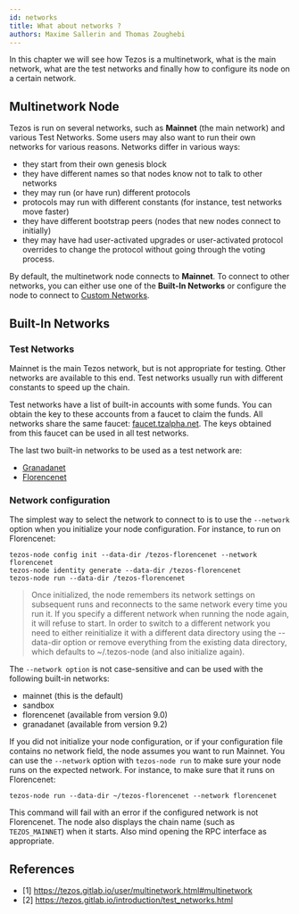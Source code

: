 ```yaml
---
id: networks
title: What about networks ?
authors: Maxime Sallerin and Thomas Zoughebi
---
```


In this chapter we will see how Tezos is a multinetwork, what is the main network, what are the test networks and finally how to configure its node on a certain network.

## Multinetwork Node

Tezos is run on several networks, such as **Mainnet** (the main network) and various Test Networks. Some users may also want to run their own networks for various reasons. Networks differ in various ways:

- they start from their own genesis block
- they have different names so that nodes know not to talk to other networks
- they may run (or have run) different protocols
- protocols may run with different constants (for instance, test networks move faster)
- they have different bootstrap peers (nodes that new nodes connect to initially)
- they may have had user-activated upgrades or user-activated protocol overrides to change the protocol without going through the voting process.

By default, the multinetwork node connects to **Mainnet**. To connect to other networks, you can either use one of the **Built-In Networks** or configure the node to connect to [Custom Networks](https://tezos.gitlab.io/user/multinetwork.html#custom-networks).

## Built-In Networks

### Test Networks

Mainnet is the main Tezos network, but is not appropriate for testing. Other networks are available to this end. Test networks usually run with different constants to speed up the chain.

Test networks have a list of built-in accounts with some funds. You can obtain the key to these accounts from a faucet to claim the funds. All networks share the same faucet: [faucet.tzalpha.net](https://faucet.tzalpha.net/). The keys obtained from this faucet can be used in all test networks.

The last two built-in networks to be used as a test network are:

- [Granadanet](https://tezos.gitlab.io/introduction/test_networks.html#granadanet)
- [Florencenet](https://tezos.gitlab.io/introduction/test_networks.html#florencenet)

### Network configuration

The simplest way to select the network to connect to is to use the `--network` option when you initialize your node configuration. For instance, to run on Florencenet:

```shell
tezos-node config init --data-dir /tezos-florencenet --network florencenet
tezos-node identity generate --data-dir /tezos-florencenet
tezos-node run --data-dir /tezos-florencenet
```

> Once initialized, the node remembers its network settings on subsequent runs and reconnects to the same network every time you run it. If you specify a different network when running the node again, it will refuse to start. In order to switch to a different network you need to either reinitialize it with a different data directory using the --data-dir option or remove everything from the existing data directory, which defaults to ~/.tezos-node (and also initialize again).

The `--network option` is not case-sensitive and can be used with the following built-in networks:

- mainnet (this is the default)
- sandbox
- florencenet (available from version 9.0)
- granadanet (available from version 9.2)

If you did not initialize your node configuration, or if your configuration file contains no network field, the node assumes you want to run Mainnet. You can use the `--network` option with `tezos-node run` to make sure your node runs on the expected network. For instance, to make sure that it runs on Florencenet:

```shell
tezos-node run --data-dir ~/tezos-florencenet --network florencenet
```

This command will fail with an error if the configured network is not Florencenet. The node also displays the chain name (such as `TEZOS_MAINNET`) when it starts. Also mind opening the RPC interface as appropriate.


## References

- [1] https://tezos.gitlab.io/user/multinetwork.html#multinetwork
- [2] https://tezos.gitlab.io/introduction/test_networks.html